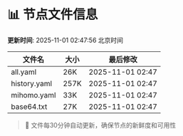 # 📊 节点文件信息

**更新时间**: 2025-11-01 02:47:56 北京时间

| 文件名 | 大小 | 最后修改 |
|--------|------|----------|
| all.yaml | 26K | 2025-11-01 02:47 |
| history.yaml | 257K | 2025-11-01 02:47 |
| mihomo.yaml | 33K | 2025-11-01 02:47 |
| base64.txt | 27K | 2025-11-01 02:47 |

> 🔄 文件每30分钟自动更新，确保节点的新鲜度和可用性
